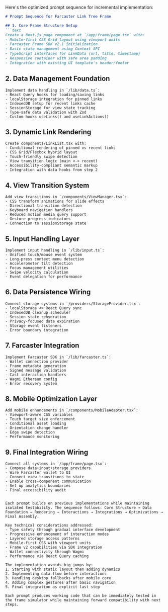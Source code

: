 Here's the optimized prompt sequence for incremental implementation:

```markdown
# Prompt Sequence for Farcaster Link Tree Frame

## 1. Core Frame Structure Setup
```text
Create a Next.js page component at `/app/frame/page.tsx` with:
- Mobile-first CSS Grid layout using viewport units
- Farcaster Frame SDK v2.1 initialization
- Basic state management using Context API
- TypeScript interfaces for LinkData (url, title, timestamp)
- Responsive container with safe area padding
- Integration with existing UI template's header/footer
```

## 2. Data Management Foundation
```text
Implement data handling in `/lib/data.ts`:
- React Query hooks for loading/saving links
- localStorage integration for pinned links
- IndexedDB setup for recent links cache
- SessionStorage for view state tracking
- Type-safe data validation with Zod
- Custom hooks useLinks() and useLinkActions()
```

## 3. Dynamic Link Rendering
```text
Create components/LinkList.tsx with:
- Conditional rendering of pinned vs recent links
- CSS Grid/Flexbox hybrid layout
- Touch-friendly swipe detection
- View transition logic (main <-> recent)
- Accessibility-compliant semantic markup
- Integration with data hooks from step 2
```

## 4. View Transition System
```text
Add view transitions in `/components/ViewManager.tsx`:
- CSS transform animations for slide effects
- Directional transition detection
- Keyboard navigation handlers
- Reduced motion media query support
- Gesture progress indicators
- Connection to sessionStorage state
```

## 5. Input Handling Layer
```text
Implement input handling in `/lib/input.ts`:
- Unified touch/mouse event system
- Long-press context menu detection
- Accelerometer tilt detection
- Focus management utilities
- Swipe velocity calculation
- Event delegation for performance
```

## 6. Data Persistence Wiring
```text
Connect storage systems in `/providers/StorageProvider.tsx`:
- localStorage <> React Query sync
- IndexedDB cleanup scheduler
- Session state rehydration
- Privacy-focused data expiration
- Storage event listeners
- Error boundary integration
```

## 7. Farcaster Integration
```text
Implement Farcaster SDK in `/lib/farcaster.ts`:
- Wallet connection provider
- Frame metadata generation
- Signed message validation
- Cast interaction handlers
- Wagmi Ethereum config
- Error recovery system
```

## 8. Mobile Optimization Layer
```text
Add mobile enhancements in `/components/MobileAdapter.tsx`:
- Viewport-aware CSS variables
- Touch target size enforcement
- Conditional asset loading
- Orientation change handler
- Edge swipe detection
- Performance monitoring
```

## 9. Final Integration Wiring
```text
Connect all systems in `/app/frame/page.tsx`:
- Compose data+input+storage providers
- Wire Farcaster wallet to UI
- Connect view transitions to state
- Enable cross-component communication
- Set up analytics boundaries
- Final accessibility audit
```
```

Each prompt builds on previous implementations while maintaining isolated testability. The sequence follows: Core Structure → Data Foundation → Rendering → Interactions → Integrations → Optimizations → Final Assembly.

Key technical considerations addressed:
- Type safety through gradual interface development
- Progressive enhancement of interaction modes
- Layered storage access patterns
- Mobile-first CSS with viewport units
- Frame v2 capabilities via SDK integration
- Wallet connectivity through Wagmi
- Performance via React Query caching

The implementation avoids big jumps by:
1. Starting with static layout then adding dynamics
2. Implementing data flow before interactions
3. Handling desktop fallbacks after mobile core
4. Adding complex gestures after basic navigation
5. Final integration as explicit last step

Each prompt produces working code that can be immediately tested in the frame simulator while maintaining forward compatibility with next steps.